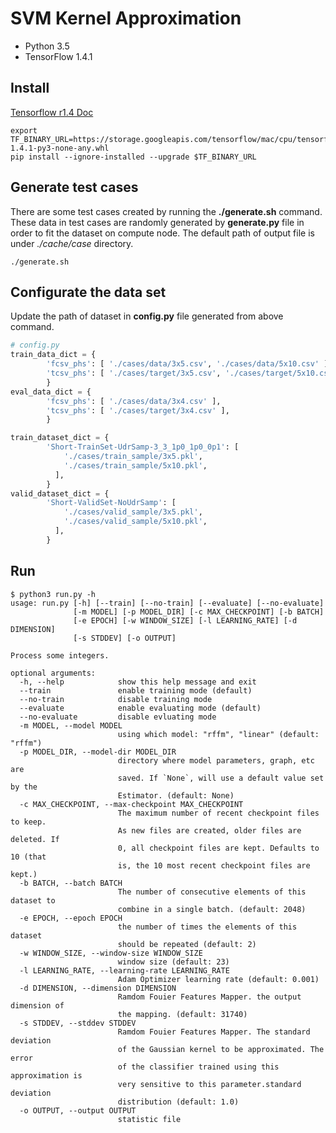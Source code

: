 # SVM Kernel Approximation

- Python 3.5
- TensorFlow 1.4.1

## Install

[Tensorflow r1.4 Doc](https://github.com/tensorflow/docs/blob/r1.4/site/en/install/install_mac.md#installing-with-anaconda)

```shell
export TF_BINARY_URL=https://storage.googleapis.com/tensorflow/mac/cpu/tensorflow-1.4.1-py3-none-any.whl
pip install --ignore-installed --upgrade $TF_BINARY_URL
```

## Generate test cases

There are some test cases created by running the **./generate.sh** command. These data in test cases are randomly generated by **generate.py** file in order to fit the dataset on compute node. The default path of output file is under *./cache/case* directory.

```shell
./generate.sh
```

## Configurate the data set

Update the path of dataset in **config.py** file generated from above command.

```python
# config.py
train_data_dict = {
        'fcsv_phs': [ './cases/data/3x5.csv', './cases/data/5x10.csv' ],
        'tcsv_phs': [ './cases/target/3x5.csv', './cases/target/5x10.csv' ],
        }
eval_data_dict = {
        'fcsv_phs': [ './cases/data/3x4.csv' ],
        'tcsv_phs': [ './cases/target/3x4.csv' ],
        }

train_dataset_dict = {
        'Short-TrainSet-UdrSamp-3_3_1p0_1p0_0p1': [
            './cases/train_sample/3x5.pkl',
            './cases/train_sample/5x10.pkl',
          ],
        }
valid_dataset_dict = {
        'Short-ValidSet-NoUdrSamp': [
            './cases/valid_sample/3x5.pkl',
            './cases/valid_sample/5x10.pkl',
          ],
        }
```

## Run

```shell
$ python3 run.py -h
usage: run.py [-h] [--train] [--no-train] [--evaluate] [--no-evaluate]
              [-m MODEL] [-p MODEL_DIR] [-c MAX_CHECKPOINT] [-b BATCH]
              [-e EPOCH] [-w WINDOW_SIZE] [-l LEARNING_RATE] [-d DIMENSION]
              [-s STDDEV] [-o OUTPUT]

Process some integers.

optional arguments:
  -h, --help            show this help message and exit
  --train               enable training mode (default)
  --no-train            disable training mode
  --evaluate            enable evaluating mode (default)
  --no-evaluate         disable evluating mode
  -m MODEL, --model MODEL
                        using which model: "rffm", "linear" (default: "rffm")
  -p MODEL_DIR, --model-dir MODEL_DIR
                        directory where model parameters, graph, etc are
                        saved. If `None`, will use a default value set by the
                        Estimator. (default: None)
  -c MAX_CHECKPOINT, --max-checkpoint MAX_CHECKPOINT
                        The maximum number of recent checkpoint files to keep.
                        As new files are created, older files are deleted. If
                        0, all checkpoint files are kept. Defaults to 10 (that
                        is, the 10 most recent checkpoint files are kept.)
  -b BATCH, --batch BATCH
                        The number of consecutive elements of this dataset to
                        combine in a single batch. (default: 2048)
  -e EPOCH, --epoch EPOCH
                        the number of times the elements of this dataset
                        should be repeated (default: 2)
  -w WINDOW_SIZE, --window-size WINDOW_SIZE
                        window size (default: 23)
  -l LEARNING_RATE, --learning-rate LEARNING_RATE
                        Adam Optimizer learning rate (default: 0.001)
  -d DIMENSION, --dimension DIMENSION
                        Ramdom Fouier Features Mapper. the output dimension of
                        the mapping. (default: 31740)
  -s STDDEV, --stddev STDDEV
                        Ramdom Fouier Features Mapper. The standard deviation
                        of the Gaussian kernel to be approximated. The error
                        of the classifier trained using this approximation is
                        very sensitive to this parameter.standard deviation
                        distribution (default: 1.0)
  -o OUTPUT, --output OUTPUT
                        statistic file
```

